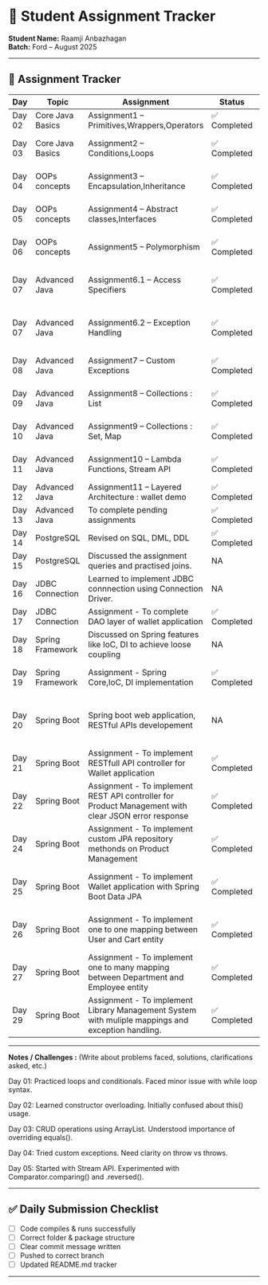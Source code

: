 # 📘 Student Assignment Tracker  

**Student Name:** Raamji Anbazhagan <br>
**Batch:** Ford – August 2025  

---

## 📅 Assignment Tracker  

| Day   | Topic                | Assignment                         | Status    | Reference Message                         |
|-------|----------------------|-----------------------------------------|--------------|------------------------------------------------------|
| Day 02 | Core Java Basics     | Assignment1 – Primitives,Wrappers,Operators       | ✅ Completed    | Implemented in [Assignment1.java](Assignments/Assignment1.java) and called in [Driver.java](Assignments/Driver.java)              |
| Day 03 | Core Java Basics         | Assignment2 – Conditions,Loops         | ✅ Completed    | Implemented in [Assignment2Part2.java](Assignments/Assignment1.java) and called in [Driver.java](Assignments/Driver.java)       |
| Day 04 | OOPs concepts          | Assignment3 – Encapsulation,Inheritance       | ✅ Completed | Implemented in [Assignments/assignment3](./Assignments/assignment3/) folder and called in [assignment3/Driver.java](Assignments/assignment3/Driver.java)         |
| Day 05 | OOPs concepts    | Assignment4 – Abstract classes,Interfaces  | ✅ Completed    | Implemented in [Assignments/assignment4](./Assignments/assignment4/) folder and called in [assignment4/Driver.java](Assignments/assignment4/Driver.java)     |
| Day 06 | OOPs concepts    | Assignment5 – Polymorphism   | ✅ Completed   | Implemented in [Assignments/assignment5](./Assignments/assignment5/) folder and called in [assignment5/Driver.java](Assignments/assignment5/Driver.java)               |
| Day 07 | Advanced Java    | Assignment6.1 – Access Specifiers | ✅ Completed   | Implemented in [Assignments/assignment6_1](./Assignments/assignment6_1/) folder and called in [assignment6_1/Driver.java](Assignments/assignment6_1/Driver.java)               |
| Day 07 | Advanced Java    | Assignment6.2 – Exception Handling  | ✅ Completed   | Implemented in [Assignments/assignment6_2](./Assignments/assignment6_2/) folder and called in [assignment6_2/Driver.java](Assignments/assignment6_2/Driver.java)               |
| Day 08 | Advanced Java   | Assignment7 – Custom Exceptions   | ✅ Completed   | Implemented in [Assignments/assignment7](./Assignments/assignment7/) folder and called in [assignment7/Driver.java](Assignments/assignment7/Driver.java)               |
| Day 09 | Advanced Java    | Assignment8 – Collections : List  | ✅ Completed   | Implemented in [Assignments/assignment8](./Assignments/assignment8/) folder and called in [assignment8/Driver.java](Assignments/assignment8/Driver.java)               |
| Day 10 | Advanced Java    | Assignment9 – Collections : Set, Map  | ✅ Completed   | Implemented in [Assignments/assignment9](./Assignments/assignment9/) folder and called in [assignment9/Driver.java](Assignments/assignment9/Driver.java)               |
| Day 11 | Advanced Java    | Assignment10 – Lambda Functions, Stream API   | ✅ Completed   | Implemented Lambda  functions  in [LambdaDriver.java](Assignments/assignment10/LambdaDriver.java) and Stream API in [StreamDriver.java](Assignments/assignment10/StreamDriver.java)           |
| Day 12 | Advanced Java    | Assignment11 –  Layered Architecture : wallet demo  | ✅ Completed   | Implemented using Map in   [WalletServiceImpl.java](./Assignments/WalletServiceImpl.java)        |
| Day 13 | Advanced Java    | To complete pending assignments   | ✅ Completed   | Discussed the layered architecture with wallet demo      |
| Day 14 | PostgreSQL       | Revised on SQL, DML, DDL   |     ✅ Completed   | SQL queries in [PostgreSQL.txt](./Assignments/PostgreSQL.txt)    |
| Day 15 | PostgreSQL    | Discussed the assignment queries and practised joins.   | NA |  NA|
| Day 16 | JDBC Connection   | Learned to implement JDBC connnection using Connection Driver.   |  NA |   Created sample tables and practised CRUD operations through JDBC   |
| Day 17 | JDBC Connection   |Assignment  - To complete DAO layer of wallet application   |  ✅ Completed  | Implemented in [wallet/WalletDAOImpl.java](./Assignments/wallet/WalletDAOImpl.java)   |
| Day 18 | Spring Framework    | Discussed on Spring features like IoC, DI to achieve loose coupling   |   NA |   Practiced IoC like XML, Java, Annotaion  and DI like field level, constructor level |
| Day 19 | Spring Framework    | Assignment - Spring Core,IoC, DI implementation | ✅ Completed  |  Implemented in [Assignments/food_delivery](./Assignments/food_delivery/) folder and controlled in [MainApp.java](./Assignments/food_delivery/MainApp.java)  |
| Day 20 |  Spring Boot   |  Spring boot web application, RESTful APIs developement  |  NA  |  Discussed on servlets, HTTP requests, and the MVC architecture, upgrading Standalone Application to Web Application with Layered  Architecture |
| Day 21 |  Spring Boot   |  Assignment - To implement RESTfull API controller for Wallet application |  ✅ Completed   |  Implemented in [wallet/WalletController.java](./Assignments/wallet/WalletController.java)  |
| Day 22 |  Spring Boot   |  Assignment - To implement REST API controller for Product Management with clear JSON error response |  ✅ Completed   |  Implemented REST API in [product/ProductController.java](./Assignments/product/ProductController.java) and error handler in [product/ProductControllerAdvice.java](./Assignments/product/ProductControllerAdvice.java) |
| Day 24 |  Spring Boot   |  Assignment - To implement custom JPA repository methonds on Product Management |  ✅ Completed   |  Implemented custom JPA methods in [product-with-jpa/ProductDAO.java](./Assignments/product-with-jpa/ProductDAO.java) except Advanced Queries and Pagination & Performance       |
| Day 25 |  Spring Boot   |  Assignment - To implement Wallet application with Spring Boot Data JPA  | ✅ Completed  |Implemented   in [wallet-with-jpa/WalletRepository.java](./Assignments/wallet-with-jpa/WalletRepository.java) and services in [wallet-with-jpa/WalletServiceImpl.java](./Assignments/wallet-with-jpa/WalletServiceImpl.java)|
| Day 26 |  Spring Boot   |  Assignment - To implement one to one mapping between User and Cart entity | ✅ Completed  | Implemented bi-directional one to one mapping between [UserTable.java](./Assignments/oneToOne/users/UserTable.java) and [Cart.java](./Assignments/oneToOne/cart/Cart.java) in [Assignments/oneToOne](./Assignments/oneToOne/) folder|
| Day 27 |  Spring Boot   |  Assignment - To implement one to many mapping between Department and Employee entity | ✅ Completed  | Implemented bi-directional one to many mapping between [Department.java](./Assignments/oneToMany/department/Department.java) and [Employee.java](./Assignments/oneToMany/employee/Employee.java) in [Assignments/oneToMany](./Assignments/oneToMany) folder|
| Day 29 |  Spring Boot   |  Assignment - To implement Library Management System with muliple mappings and exception handling.| ✅ Completed  | Implemented in [Assignments/library](./Assignments/library/) folder with [GlobalExceptionHandler.java](./Assignments/library/GlobalExceptionHandler.java)|
---

**Notes / Challenges :** (Write about problems faced, solutions, clarifications asked, etc.)

Day 01: Practiced loops and conditionals. Faced minor issue with while loop syntax.

Day 02: Learned constructor overloading. Initially confused about this() usage.

Day 03: CRUD operations using ArrayList. Understood importance of overriding equals().

Day 04: Tried custom exceptions. Need clarity on throw vs throws.

Day 05: Started with Stream API. Experimented with Comparator.comparing() and .reversed().


---

## ✅ Daily Submission Checklist  

- [ ] Code compiles & runs successfully  
- [ ] Correct folder & package structure  
- [ ] Clear commit message written  
- [ ] Pushed to correct branch  
- [ ] Updated README.md tracker  

---
